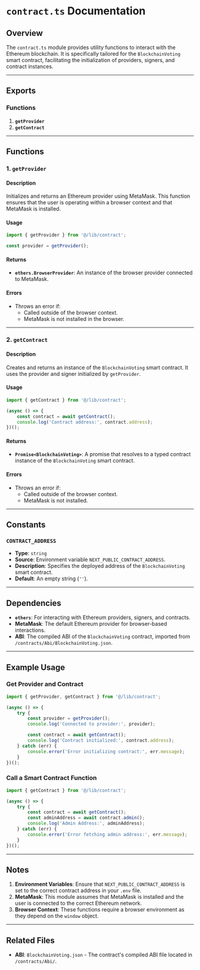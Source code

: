 # `contract.ts` Documentation

## Overview

The `contract.ts` module provides utility functions to interact with the Ethereum blockchain. It is specifically tailored for the `BlockchainVoting` smart contract, facilitating the initialization of providers, signers, and contract instances.

---

## Exports

### Functions

1. **`getProvider`**
2. **`getContract`**

---

## Functions

### 1. `getProvider`

#### Description
Initializes and returns an Ethereum provider using MetaMask. This function ensures that the user is operating within a browser context and that MetaMask is installed.

#### Usage

```typescript
import { getProvider } from '@/lib/contract';

const provider = getProvider();
```

#### Returns
- **`ethers.BrowserProvider`**: An instance of the browser provider connected to MetaMask.

#### Errors
- Throws an error if:
  - Called outside of the browser context.
  - MetaMask is not installed in the browser.

---

### 2. `getContract`

#### Description
Creates and returns an instance of the `BlockchainVoting` smart contract. It uses the provider and signer initialized by `getProvider`.

#### Usage

```typescript
import { getContract } from '@/lib/contract';

(async () => {
    const contract = await getContract();
    console.log('Contract address:', contract.address);
})();
```

#### Returns
- **`Promise<BlockchainVoting>`**: A promise that resolves to a typed contract instance of the `BlockchainVoting` smart contract.

#### Errors
- Throws an error if:
  - Called outside of the browser context.
  - MetaMask is not installed.

---

## Constants

### `CONTRACT_ADDRESS`
- **Type**: `string`
- **Source**: Environment variable `NEXT_PUBLIC_CONTRACT_ADDRESS`.
- **Description**: Specifies the deployed address of the `BlockchainVoting` smart contract.
- **Default**: An empty string (`''`).

---

## Dependencies

- **`ethers`**: For interacting with Ethereum providers, signers, and contracts.
- **MetaMask**: The default Ethereum provider for browser-based interactions.
- **ABI**: The compiled ABI of the `BlockchainVoting` contract, imported from `/contracts/Abi/BlockchainVoting.json`.

---

## Example Usage

### Get Provider and Contract

```typescript
import { getProvider, getContract } from '@/lib/contract';

(async () => {
    try {
        const provider = getProvider();
        console.log('Connected to provider:', provider);

        const contract = await getContract();
        console.log('Contract initialized:', contract.address);
    } catch (err) {
        console.error('Error initializing contract:', err.message);
    }
})();
```

### Call a Smart Contract Function

```typescript
import { getContract } from '@/lib/contract';

(async () => {
    try {
        const contract = await getContract();
        const adminAddress = await contract.admin();
        console.log('Admin Address:', adminAddress);
    } catch (err) {
        console.error('Error fetching admin address:', err.message);
    }
})();
```

---

## Notes

1. **Environment Variables**: Ensure that `NEXT_PUBLIC_CONTRACT_ADDRESS` is set to the correct contract address in your `.env` file.
2. **MetaMask**: This module assumes that MetaMask is installed and the user is connected to the correct Ethereum network.
3. **Browser Context**: These functions require a browser environment as they depend on the `window` object.

--- 

## Related Files

- **ABI**: `BlockchainVoting.json` - The contract's compiled ABI file located in `/contracts/Abi/`.

